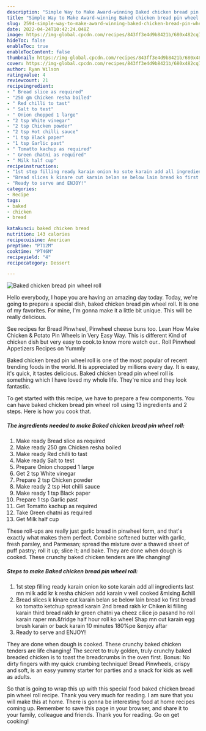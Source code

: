 ```yaml
---
description: "Simple Way to Make Award-winning Baked chicken bread pin wheel roll"
title: "Simple Way to Make Award-winning Baked chicken bread pin wheel roll"
slug: 2594-simple-way-to-make-award-winning-baked-chicken-bread-pin-wheel-roll
date: 2022-04-24T10:42:24.048Z
image: https://img-global.cpcdn.com/recipes/843ff3e4d9b8421b/680x482cq70/baked-chicken-bread-pin-wheel-roll-recipe-main-photo.jpg
hideToc: false
enableToc: true
enableTocContent: false
thumbnail: https://img-global.cpcdn.com/recipes/843ff3e4d9b8421b/680x482cq70/baked-chicken-bread-pin-wheel-roll-recipe-main-photo.jpg
cover: https://img-global.cpcdn.com/recipes/843ff3e4d9b8421b/680x482cq70/baked-chicken-bread-pin-wheel-roll-recipe-main-photo.jpg
author: Ryan Wilson
ratingvalue: 4
reviewcount: 21
recipeingredient:
- " Bread slice as required"
- "250 gm Chicken resha boiled"
- " Red chilli to tast"
- " Salt to test"
- " Onion chopped 1 large"
- "2 tsp White vinegar"
- "2 tsp Chicken powder"
- "2 tsp Hot chilli sauce"
- "1 tsp Black paper"
- "1 tsp Garlic past"
- " Tomatto kachup as required"
- " Green chatni as required"
- " Milk half cup"
recipeinstructions:
- "1st step filling ready karain onion ko sote karain add all ingredients last mn milk add kr k resha chicken add karain v well cooked &amp;mixing &amp;chill"
- "Bread slices k kinare cut karain belan se below lain bread ko first bread ko tomatto ketchup spread karain 2nd bread rakh kr Chiken ki filling karain third bread rakh kr green chatni ya cheez cilice jo pasand ho roll karain raper mn.&amp;fridge half hour roll ko wheel Shap mn cut karain egg brush karain or back karain 10 minutes 180%pe &amp;enjoy aftar"
- "Ready to serve and ENJOY!"
categories:
- Recipe
tags:
- baked
- chicken
- bread

katakunci: baked chicken bread 
nutrition: 143 calories
recipecuisine: American
preptime: "PT12M"
cooktime: "PT46M"
recipeyield: "4"
recipecategory: Dessert

---
```



![Baked chicken bread pin wheel roll](https://img-global.cpcdn.com/recipes/843ff3e4d9b8421b/680x482cq70/baked-chicken-bread-pin-wheel-roll-recipe-main-photo.jpg)

Hello everybody, I hope you are having an amazing day today. Today, we're going to prepare a special dish, baked chicken bread pin wheel roll. It is one of my favorites. For mine, I'm gonna make it a little bit unique. This will be really delicious.

See recipes for Bread Pinwheel, Pinwheel cheese buns too. Lean How Make Chicken &amp; Potato Pin Wheels in Very Easy Way. This is different Kind of chicken dish but very easy to cook.to know more watch our.. Roll Pinwheel Appetizers Recipes on Yummly

Baked chicken bread pin wheel roll is one of the most popular of recent trending foods in the world. It is appreciated by millions every day. It is easy, it's quick, it tastes delicious. Baked chicken bread pin wheel roll is something which I have loved my whole life. They're nice and they look fantastic.


To get started with this recipe, we have to prepare a few components. You can have baked chicken bread pin wheel roll using 13 ingredients and 2 steps. Here is how you cook that.

<!--inarticleads1-->

##### The ingredients needed to make Baked chicken bread pin wheel roll:

1. Make ready  Bread slice as required
1. Make ready 250 gm Chicken resha boiled
1. Make ready  Red chilli to tast
1. Make ready  Salt to test
1. Prepare  Onion chopped 1 large
1. Get 2 tsp White vinegar
1. Prepare 2 tsp Chicken powder
1. Make ready 2 tsp Hot chilli sauce
1. Make ready 1 tsp Black paper
1. Prepare 1 tsp Garlic past
1. Get  Tomatto kachup as required
1. Take  Green chatni as required
1. Get  Milk half cup


These roll-ups are really just garlic bread in pinwheel form, and that&#39;s exactly what makes them perfect. Combine softened butter with garlic, fresh parsley, and Parmesan; spread the mixture over a thawed sheet of puff pastry; roll it up; slice it; and bake. They are done when dough is cooked. These crunchy baked chicken tenders are life changing! 

<!--inarticleads2-->

##### Steps to make Baked chicken bread pin wheel roll:

1. 1st step filling ready karain onion ko sote karain add all ingredients last mn milk add kr k resha chicken add karain v well cooked &amp;mixing &amp;chill
1. Bread slices k kinare cut karain belan se below lain bread ko first bread ko tomatto ketchup spread karain 2nd bread rakh kr Chiken ki filling karain third bread rakh kr green chatni ya cheez cilice jo pasand ho roll karain raper mn.&amp;fridge half hour roll ko wheel Shap mn cut karain egg brush karain or back karain 10 minutes 180%pe &amp;enjoy aftar
1. Ready to serve and ENJOY!

They are done when dough is cooked. These crunchy baked chicken tenders are life changing! The secret to truly golden, truly crunchy baked breaded chicken is to toast the breadcrumbs in the oven first. Bonus: No dirty fingers with my quick crumbing technique! Bread Pinwheels, crispy and soft, is an easy yummy starter for parties and a snack for kids as well as adults. 

So that is going to wrap this up with this special food baked chicken bread pin wheel roll recipe. Thank you very much for reading. I am sure that you will make this at home. There is gonna be interesting food at home recipes coming up. Remember to save this page in your browser, and share it to your family, colleague and friends. Thank you for reading. Go on get cooking!
